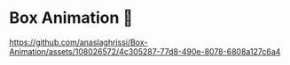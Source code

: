 # Box Animation 🤩

https://github.com/anaslaghrissi/Box-Animation/assets/108026572/4c305287-77d8-490e-8078-6808a127c6a4


